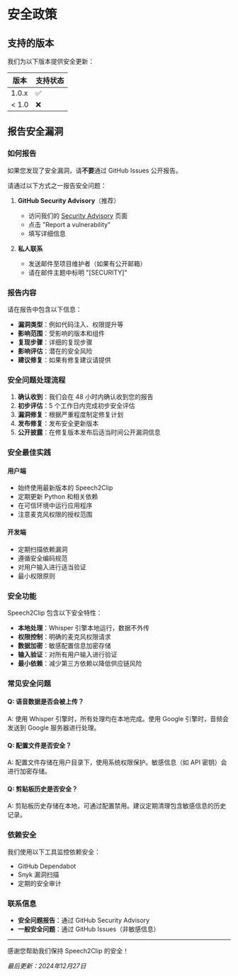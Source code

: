 # 安全政策

## 支持的版本

我们为以下版本提供安全更新：

| 版本 | 支持状态 |
| ------- | ------------------ |
| 1.0.x   | :white_check_mark: |
| < 1.0   | :x: |

## 报告安全漏洞

### 如何报告

如果您发现了安全漏洞，请**不要**通过 GitHub Issues 公开报告。

请通过以下方式之一报告安全问题：

1. **GitHub Security Advisory**（推荐）
   - 访问我们的 [Security Advisory](https://github.com/lyfe2025/lyfes-tools-speech2clip/security/advisories) 页面
   - 点击 "Report a vulnerability"
   - 填写详细信息

2. **私人联系**
   - 发送邮件至项目维护者（如果有公开邮箱）
   - 请在邮件主题中标明 "[SECURITY]"

### 报告内容

请在报告中包含以下信息：

- **漏洞类型**：例如代码注入、权限提升等
- **影响范围**：受影响的版本和组件
- **复现步骤**：详细的复现步骤
- **影响评估**：潜在的安全风险
- **建议修复**：如果有修复建议请提供

### 安全问题处理流程

1. **确认收到**：我们会在 48 小时内确认收到您的报告
2. **初步评估**：5 个工作日内完成初步安全评估
3. **漏洞修复**：根据严重程度制定修复计划
4. **发布修复**：发布安全更新版本
5. **公开披露**：在修复版本发布后适当时间公开漏洞信息

### 安全最佳实践

#### 用户端
- 始终使用最新版本的 Speech2Clip
- 定期更新 Python 和相关依赖
- 在可信环境中运行应用程序
- 注意麦克风权限的授权范围

#### 开发端
- 定期扫描依赖漏洞
- 遵循安全编码规范
- 对用户输入进行适当验证
- 最小权限原则

### 安全功能

Speech2Clip 包含以下安全特性：

- **本地处理**：Whisper 引擎本地运行，数据不外传
- **权限控制**：明确的麦克风权限请求
- **数据加密**：敏感配置信息加密存储
- **输入验证**：对所有用户输入进行验证
- **最小依赖**：减少第三方依赖以降低供应链风险

### 常见安全问题

#### Q: 语音数据是否会被上传？
A: 使用 Whisper 引擎时，所有处理均在本地完成。使用 Google 引擎时，音频会发送到 Google 服务器进行处理。

#### Q: 配置文件是否安全？
A: 配置文件存储在用户目录下，使用系统权限保护。敏感信息（如 API 密钥）会进行加密存储。

#### Q: 剪贴板历史是否安全？
A: 剪贴板历史存储在本地，可通过配置禁用。建议定期清理包含敏感信息的历史记录。

### 依赖安全

我们使用以下工具监控依赖安全：

- GitHub Dependabot
- Snyk 漏洞扫描
- 定期的安全审计

### 联系信息

- **安全问题报告**：通过 GitHub Security Advisory
- **一般安全问题**：通过 GitHub Issues（非敏感信息）

---

感谢您帮助我们保持 Speech2Clip 的安全！

*最后更新：2024年12月27日* 